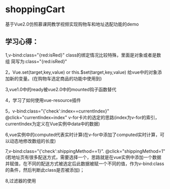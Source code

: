 # shoppingCart
基于Vue2.0仿照慕课网教学视频实现购物车和地址选配功能的demo

## 学习心得：

1,v-bind:class="{red:isRed}" class的绑定情况比较特殊，里面是对象或者是数组 简写为:class="{red:isRed}"

2，Vue.set(target,key,value) or this.$set(target,key,value) 给vue中的对象添加新的变量。(在购物车选定商品的功能中使用到)

3,vue1.0中的ready被vue2.0中的mounted钩子函数替代

4，学习了如何使用vue-resource插件

5，v-bind:class="{'check':index==currentIndex}"  @click="currentIndex=index" v-for卡片的选定的思路(index为v-for的索引，currentIndex为定义在Vue实例中data中的数据)

6,vue实例中的computed代表实时计算(在v-for中添加了computed实时计算，可以动态地修改数组的长度)

7,v-bind:class="{'check':shippingMethod==1}". @click="shippingMethod=1"(若地址页有很多配送方式，需要选择一个，思路就是在vue实例中添加一个数据并赋值，在不同的配送方式被选定后此数据被赋一个不同的值，作为v-bind:class的条件，然后判断此class是否被添加)；

8,过滤器的使用

